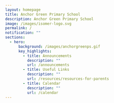 ```yaml
---
layout: homepage
title: Anchor Green Primary School
description: Anchor Green Primary School
image: /images/isomer-logo.svg
permalink: /
notification: ""
sections:
  - hero:
      background: /images/anchorgreenps.gif
      key_highlights:
        - title: Announcements
          description: ""
          url: /announcements
        - title: Useful Links
          description: ""
          url: /resources/resources-for-parents
        - title: Calendar
          description: ""
          url: /calendar
---
```

